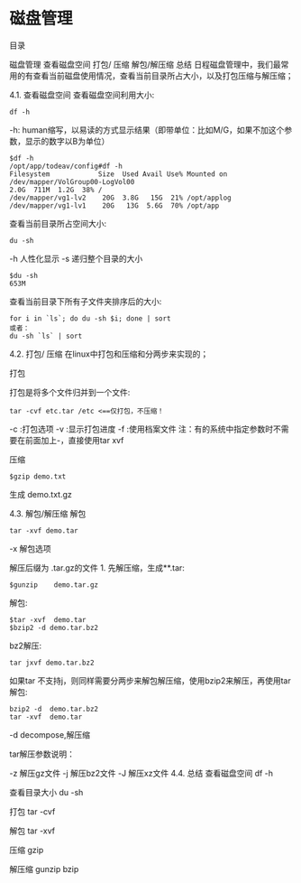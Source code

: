 # 磁盘管理


目录

磁盘管理
查看磁盘空间
打包/ 压缩
解包/解压缩
总结
日程磁盘管理中，我们最常用的有查看当前磁盘使用情况，查看当前目录所占大小，以及打包压缩与解压缩；

4.1. 查看磁盘空间
查看磁盘空间利用大小:

```
df -h
```

-h: human缩写，以易读的方式显示结果（即带单位：比如M/G，如果不加这个参数，显示的数字以B为单位）

```
$df -h
/opt/app/todeav/config#df -h
Filesystem            Size  Used Avail Use% Mounted on
/dev/mapper/VolGroup00-LogVol00
2.0G  711M  1.2G  38% /
/dev/mapper/vg1-lv2    20G  3.8G   15G  21% /opt/applog
/dev/mapper/vg1-lv1    20G   13G  5.6G  70% /opt/app
```

查看当前目录所占空间大小:

```
du -sh
```

-h 人性化显示
-s 递归整个目录的大小
```
$du -sh
653M
```

查看当前目录下所有子文件夹排序后的大小:

```
for i in `ls`; do du -sh $i; done | sort
或者：
du -sh `ls` | sort
```

4.2. 打包/ 压缩
在linux中打包和压缩和分两步来实现的；

打包

打包是将多个文件归并到一个文件:

```
tar -cvf etc.tar /etc <==仅打包，不压缩！
```

-c :打包选项
-v :显示打包进度
-f :使用档案文件
注：有的系统中指定参数时不需要在前面加上-，直接使用tar xvf

压缩

```
$gzip demo.txt
```

生成 demo.txt.gz

4.3. 解包/解压缩
解包

```
tar -xvf demo.tar
```

-x 解包选项

解压后缀为 .tar.gz的文件 1. 先解压缩，生成**.tar:

```
$gunzip    demo.tar.gz
```

解包:

```
$tar -xvf  demo.tar
$bzip2 -d demo.tar.bz2
```

bz2解压:

```
tar jxvf demo.tar.bz2
```

如果tar 不支持j，则同样需要分两步来解包解压缩，使用bzip2来解压，再使用tar解包:

```
bzip2 -d  demo.tar.bz2
tar -xvf  demo.tar
```

-d decompose,解压缩

tar解压参数说明：

-z 解压gz文件
-j 解压bz2文件
-J 解压xz文件
4.4. 总结
查看磁盘空间 df -h

查看目录大小 du -sh

打包 tar -cvf

解包 tar -xvf

压缩 gzip

解压缩 gunzip bzip
